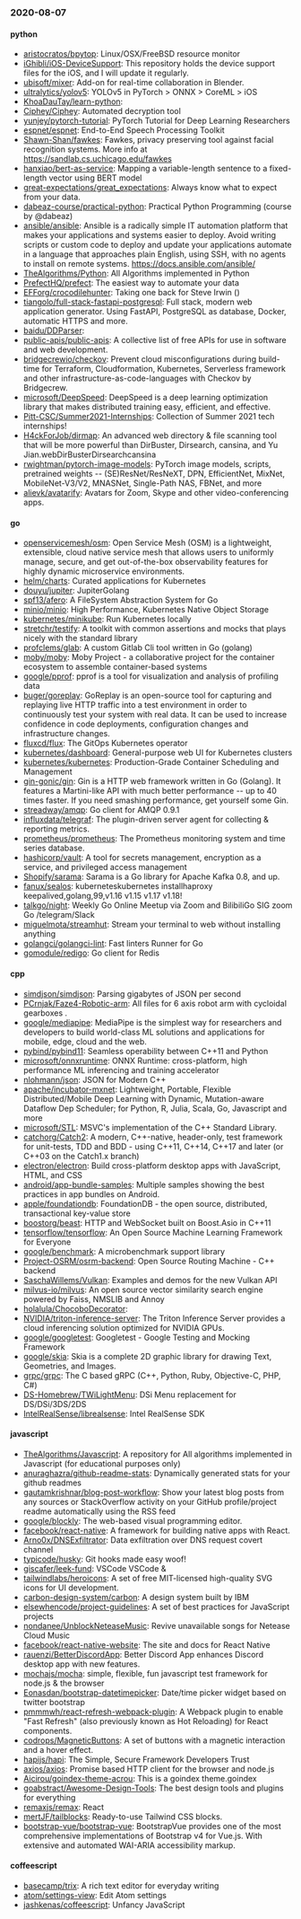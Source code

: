 ### 2020-08-07

#### python
* [aristocratos/bpytop](https://github.com/aristocratos/bpytop): Linux/OSX/FreeBSD resource monitor
* [iGhibli/iOS-DeviceSupport](https://github.com/iGhibli/iOS-DeviceSupport): This repository holds the device support files for the iOS, and I will update it regularly.
* [ubisoft/mixer](https://github.com/ubisoft/mixer): Add-on for real-time collaboration in Blender.
* [ultralytics/yolov5](https://github.com/ultralytics/yolov5): YOLOv5 in PyTorch > ONNX > CoreML > iOS
* [KhoaDauTay/learn-python](https://github.com/KhoaDauTay/learn-python): 
* [Ciphey/Ciphey](https://github.com/Ciphey/Ciphey): Automated decryption tool
* [yunjey/pytorch-tutorial](https://github.com/yunjey/pytorch-tutorial): PyTorch Tutorial for Deep Learning Researchers
* [espnet/espnet](https://github.com/espnet/espnet): End-to-End Speech Processing Toolkit
* [Shawn-Shan/fawkes](https://github.com/Shawn-Shan/fawkes): Fawkes, privacy preserving tool against facial recognition systems. More info at https://sandlab.cs.uchicago.edu/fawkes
* [hanxiao/bert-as-service](https://github.com/hanxiao/bert-as-service): Mapping a variable-length sentence to a fixed-length vector using BERT model
* [great-expectations/great_expectations](https://github.com/great-expectations/great_expectations): Always know what to expect from your data.
* [dabeaz-course/practical-python](https://github.com/dabeaz-course/practical-python): Practical Python Programming (course by @dabeaz)
* [ansible/ansible](https://github.com/ansible/ansible): Ansible is a radically simple IT automation platform that makes your applications and systems easier to deploy. Avoid writing scripts or custom code to deploy and update your applications  automate in a language that approaches plain English, using SSH, with no agents to install on remote systems. https://docs.ansible.com/ansible/
* [TheAlgorithms/Python](https://github.com/TheAlgorithms/Python): All Algorithms implemented in Python
* [PrefectHQ/prefect](https://github.com/PrefectHQ/prefect): The easiest way to automate your data
* [EFForg/crocodilehunter](https://github.com/EFForg/crocodilehunter): Taking one back for Steve Irwin ()
* [tiangolo/full-stack-fastapi-postgresql](https://github.com/tiangolo/full-stack-fastapi-postgresql): Full stack, modern web application generator. Using FastAPI, PostgreSQL as database, Docker, automatic HTTPS and more.
* [baidu/DDParser](https://github.com/baidu/DDParser): 
* [public-apis/public-apis](https://github.com/public-apis/public-apis): A collective list of free APIs for use in software and web development.
* [bridgecrewio/checkov](https://github.com/bridgecrewio/checkov): Prevent cloud misconfigurations during build-time for Terraform, Cloudformation, Kubernetes, Serverless framework and other infrastructure-as-code-languages with Checkov by Bridgecrew.
* [microsoft/DeepSpeed](https://github.com/microsoft/DeepSpeed): DeepSpeed is a deep learning optimization library that makes distributed training easy, efficient, and effective.
* [Pitt-CSC/Summer2021-Internships](https://github.com/Pitt-CSC/Summer2021-Internships): Collection of Summer 2021 tech internships!
* [H4ckForJob/dirmap](https://github.com/H4ckForJob/dirmap): An advanced web directory & file scanning tool that will be more powerful than DirBuster, Dirsearch, cansina, and Yu Jian.webDirBusterDirsearchcansina
* [rwightman/pytorch-image-models](https://github.com/rwightman/pytorch-image-models): PyTorch image models, scripts, pretrained weights -- (SE)ResNet/ResNeXT, DPN, EfficientNet, MixNet, MobileNet-V3/V2, MNASNet, Single-Path NAS, FBNet, and more
* [alievk/avatarify](https://github.com/alievk/avatarify): Avatars for Zoom, Skype and other video-conferencing apps.

#### go
* [openservicemesh/osm](https://github.com/openservicemesh/osm): Open Service Mesh (OSM) is a lightweight, extensible, cloud native service mesh that allows users to uniformly manage, secure, and get out-of-the-box observability features for highly dynamic microservice environments.
* [helm/charts](https://github.com/helm/charts): Curated applications for Kubernetes
* [douyu/jupiter](https://github.com/douyu/jupiter): JupiterGolang
* [spf13/afero](https://github.com/spf13/afero): A FileSystem Abstraction System for Go
* [minio/minio](https://github.com/minio/minio): High Performance, Kubernetes Native Object Storage
* [kubernetes/minikube](https://github.com/kubernetes/minikube): Run Kubernetes locally
* [stretchr/testify](https://github.com/stretchr/testify): A toolkit with common assertions and mocks that plays nicely with the standard library
* [profclems/glab](https://github.com/profclems/glab): A custom Gitlab Cli tool written in Go (golang)
* [moby/moby](https://github.com/moby/moby): Moby Project - a collaborative project for the container ecosystem to assemble container-based systems
* [google/pprof](https://github.com/google/pprof): pprof is a tool for visualization and analysis of profiling data
* [buger/goreplay](https://github.com/buger/goreplay): GoReplay is an open-source tool for capturing and replaying live HTTP traffic into a test environment in order to continuously test your system with real data. It can be used to increase confidence in code deployments, configuration changes and infrastructure changes.
* [fluxcd/flux](https://github.com/fluxcd/flux): The GitOps Kubernetes operator
* [kubernetes/dashboard](https://github.com/kubernetes/dashboard): General-purpose web UI for Kubernetes clusters
* [kubernetes/kubernetes](https://github.com/kubernetes/kubernetes): Production-Grade Container Scheduling and Management
* [gin-gonic/gin](https://github.com/gin-gonic/gin): Gin is a HTTP web framework written in Go (Golang). It features a Martini-like API with much better performance -- up to 40 times faster. If you need smashing performance, get yourself some Gin.
* [streadway/amqp](https://github.com/streadway/amqp): Go client for AMQP 0.9.1
* [influxdata/telegraf](https://github.com/influxdata/telegraf): The plugin-driven server agent for collecting & reporting metrics.
* [prometheus/prometheus](https://github.com/prometheus/prometheus): The Prometheus monitoring system and time series database.
* [hashicorp/vault](https://github.com/hashicorp/vault): A tool for secrets management, encryption as a service, and privileged access management
* [Shopify/sarama](https://github.com/Shopify/sarama): Sarama is a Go library for Apache Kafka 0.8, and up.
* [fanux/sealos](https://github.com/fanux/sealos): kuberneteskubernetes installhaproxy keepalived,golang,99,v1.16 v1.15 v1.17 v1.18!
* [talkgo/night](https://github.com/talkgo/night): Weekly Go Online Meetup via Zoom and BilibiliGo  SIG  zoom  Go /telegram/Slack 
* [miguelmota/streamhut](https://github.com/miguelmota/streamhut): Stream your terminal to web without installing anything
* [golangci/golangci-lint](https://github.com/golangci/golangci-lint): Fast linters Runner for Go
* [gomodule/redigo](https://github.com/gomodule/redigo): Go client for Redis

#### cpp
* [simdjson/simdjson](https://github.com/simdjson/simdjson): Parsing gigabytes of JSON per second
* [PCrnjak/Faze4-Robotic-arm](https://github.com/PCrnjak/Faze4-Robotic-arm): All files for 6 axis robot arm with cycloidal gearboxes .
* [google/mediapipe](https://github.com/google/mediapipe): MediaPipe is the simplest way for researchers and developers to build world-class ML solutions and applications for mobile, edge, cloud and the web.
* [pybind/pybind11](https://github.com/pybind/pybind11): Seamless operability between C++11 and Python
* [microsoft/onnxruntime](https://github.com/microsoft/onnxruntime): ONNX Runtime: cross-platform, high performance ML inferencing and training accelerator
* [nlohmann/json](https://github.com/nlohmann/json): JSON for Modern C++
* [apache/incubator-mxnet](https://github.com/apache/incubator-mxnet): Lightweight, Portable, Flexible Distributed/Mobile Deep Learning with Dynamic, Mutation-aware Dataflow Dep Scheduler; for Python, R, Julia, Scala, Go, Javascript and more
* [microsoft/STL](https://github.com/microsoft/STL): MSVC's implementation of the C++ Standard Library.
* [catchorg/Catch2](https://github.com/catchorg/Catch2): A modern, C++-native, header-only, test framework for unit-tests, TDD and BDD - using C++11, C++14, C++17 and later (or C++03 on the Catch1.x branch)
* [electron/electron](https://github.com/electron/electron): Build cross-platform desktop apps with JavaScript, HTML, and CSS
* [android/app-bundle-samples](https://github.com/android/app-bundle-samples): Multiple samples showing the best practices in app bundles on Android.
* [apple/foundationdb](https://github.com/apple/foundationdb): FoundationDB - the open source, distributed, transactional key-value store
* [boostorg/beast](https://github.com/boostorg/beast): HTTP and WebSocket built on Boost.Asio in C++11
* [tensorflow/tensorflow](https://github.com/tensorflow/tensorflow): An Open Source Machine Learning Framework for Everyone
* [google/benchmark](https://github.com/google/benchmark): A microbenchmark support library
* [Project-OSRM/osrm-backend](https://github.com/Project-OSRM/osrm-backend): Open Source Routing Machine - C++ backend
* [SaschaWillems/Vulkan](https://github.com/SaschaWillems/Vulkan): Examples and demos for the new Vulkan API
* [milvus-io/milvus](https://github.com/milvus-io/milvus): An open source vector similarity search engine powered by Faiss, NMSLIB and Annoy
* [holalula/ChocoboDecorator](https://github.com/holalula/ChocoboDecorator): 
* [NVIDIA/triton-inference-server](https://github.com/NVIDIA/triton-inference-server): The Triton Inference Server provides a cloud inferencing solution optimized for NVIDIA GPUs.
* [google/googletest](https://github.com/google/googletest): Googletest - Google Testing and Mocking Framework
* [google/skia](https://github.com/google/skia): Skia is a complete 2D graphic library for drawing Text, Geometries, and Images.
* [grpc/grpc](https://github.com/grpc/grpc): The C based gRPC (C++, Python, Ruby, Objective-C, PHP, C#)
* [DS-Homebrew/TWiLightMenu](https://github.com/DS-Homebrew/TWiLightMenu): DSi Menu replacement for DS/DSi/3DS/2DS
* [IntelRealSense/librealsense](https://github.com/IntelRealSense/librealsense): Intel RealSense SDK

#### javascript
* [TheAlgorithms/Javascript](https://github.com/TheAlgorithms/Javascript): A repository for All algorithms implemented in Javascript (for educational purposes only)
* [anuraghazra/github-readme-stats](https://github.com/anuraghazra/github-readme-stats):  Dynamically generated stats for your github readmes
* [gautamkrishnar/blog-post-workflow](https://github.com/gautamkrishnar/blog-post-workflow): Show your latest blog posts from any sources or StackOverflow activity on your GitHub profile/project readme automatically using the RSS feed
* [google/blockly](https://github.com/google/blockly): The web-based visual programming editor.
* [facebook/react-native](https://github.com/facebook/react-native): A framework for building native apps with React.
* [Arno0x/DNSExfiltrator](https://github.com/Arno0x/DNSExfiltrator): Data exfiltration over DNS request covert channel
* [typicode/husky](https://github.com/typicode/husky): Git hooks made easy  woof!
* [giscafer/leek-fund](https://github.com/giscafer/leek-fund): VSCode VSCode  & 
* [tailwindlabs/heroicons](https://github.com/tailwindlabs/heroicons): A set of free MIT-licensed high-quality SVG icons for UI development.
* [carbon-design-system/carbon](https://github.com/carbon-design-system/carbon): A design system built by IBM
* [elsewhencode/project-guidelines](https://github.com/elsewhencode/project-guidelines): A set of best practices for JavaScript projects
* [nondanee/UnblockNeteaseMusic](https://github.com/nondanee/UnblockNeteaseMusic): Revive unavailable songs for Netease Cloud Music
* [facebook/react-native-website](https://github.com/facebook/react-native-website): The site and docs for React Native
* [rauenzi/BetterDiscordApp](https://github.com/rauenzi/BetterDiscordApp): Better Discord App enhances Discord desktop app with new features.
* [mochajs/mocha](https://github.com/mochajs/mocha):  simple, flexible, fun javascript test framework for node.js & the browser
* [Eonasdan/bootstrap-datetimepicker](https://github.com/Eonasdan/bootstrap-datetimepicker): Date/time picker widget based on twitter bootstrap
* [pmmmwh/react-refresh-webpack-plugin](https://github.com/pmmmwh/react-refresh-webpack-plugin): A Webpack plugin to enable "Fast Refresh" (also previously known as Hot Reloading) for React components.
* [codrops/MagneticButtons](https://github.com/codrops/MagneticButtons): A set of buttons with a magnetic interaction and a hover effect.
* [hapijs/hapi](https://github.com/hapijs/hapi): The Simple, Secure Framework Developers Trust
* [axios/axios](https://github.com/axios/axios): Promise based HTTP client for the browser and node.js
* [Aicirou/goindex-theme-acrou](https://github.com/Aicirou/goindex-theme-acrou): This is a goindex theme.goindex
* [goabstract/Awesome-Design-Tools](https://github.com/goabstract/Awesome-Design-Tools): The best design tools and plugins for everything 
* [remaxjs/remax](https://github.com/remaxjs/remax):  React 
* [mertJF/tailblocks](https://github.com/mertJF/tailblocks):  Ready-to-use Tailwind CSS blocks.
* [bootstrap-vue/bootstrap-vue](https://github.com/bootstrap-vue/bootstrap-vue): BootstrapVue provides one of the most comprehensive implementations of Bootstrap v4 for Vue.js. With extensive and automated WAI-ARIA accessibility markup.

#### coffeescript
* [basecamp/trix](https://github.com/basecamp/trix): A rich text editor for everyday writing
* [atom/settings-view](https://github.com/atom/settings-view):  Edit Atom settings
* [jashkenas/coffeescript](https://github.com/jashkenas/coffeescript): Unfancy JavaScript
